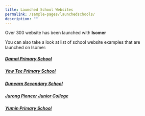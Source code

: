 ```yaml
---
title: Launched School Websites
permalink: /sample-pages/launchedschools/
description: ""
---
```

Over 300 website has been launched with **Isomer**

You can also take a look at list of school website examples that are launched on Isomer:



##### [Damai Primary School](https://www.damaipri.moe.edu.sg/)

##### [Yew Tee Primary School](https://www.yewteepri.moe.edu.sg/)

##### [Dunearn Secondary School](https://www.dunearnsec.moe.edu.sg/)

##### [Jurong Pioneer Junior College](https://www.jpjc.moe.edu.sg/)

##### [Yumin Primary School](https://yuminpri.moe.edu.sg/)